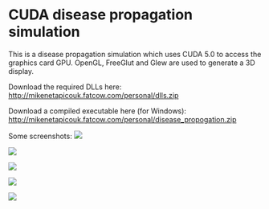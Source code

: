 CUDA disease propagation simulation
===================================

This is a disease propagation simulation which uses CUDA 5.0 to access the graphics card GPU. OpenGL, FreeGlut and Glew are used to generate a 3D display.

Download the required DLLs here: http://mikenetapicouk.fatcow.com/personal/dlls.zip

Download a compiled executable here (for Windows): http://mikenetapicouk.fatcow.com/personal/disease_propogation.zip

Some screenshots:
![](http://mikenetapicouk.fatcow.com/personal/alot_of_actors.png)

![](http://mikenetapicouk.fatcow.com/personal/alot_of_actors_finished_1.png)

![](http://mikenetapicouk.fatcow.com/personal/alot_of_actors_finished_2.png)

![](http://mikenetapicouk.fatcow.com/personal/just_started.png)

![](http://mikenetapicouk.fatcow.com/personal/infection_radius.png)